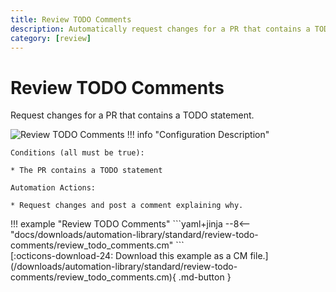 ```yaml
---
title: Review TODO Comments
description: Automatically request changes for a PR that contains a TODO statement.
category: [review]
---
```

# Review TODO Comments

<!-- --8<-- [start:example]-->

Request changes for a PR that contains a TODO statement.

![Review TODO Comments](/automations/standard/review-todo-comments/review-todo-comments.png)
!!! info "Configuration Description"

    Conditions (all must be true):

    * The PR contains a TODO statement

    Automation Actions:

    * Request changes and post a comment explaining why.

<div class="automationExample" markdown="1">
!!! example "Review TODO Comments"
    ```yaml+jinja
    --8<-- "docs/downloads/automation-library/standard/review-todo-comments/review_todo_comments.cm"
    ```
    <div class="result" markdown>
      <span>
      [:octicons-download-24: Download this example as a CM file.](/downloads/automation-library/standard/review-todo-comments/review_todo_comments.cm){ .md-button }
      </span>
    </div>
<!-- --8<-- [end:example]-->
